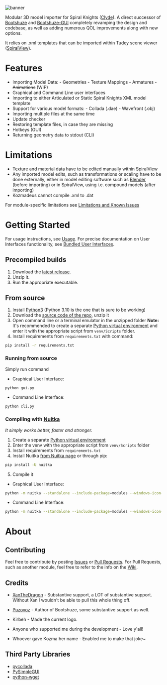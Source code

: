 ![banner](https://media.discordapp.net/attachments/955809154105217124/1087392414253203547/Kozmadeus_full_logo.png)

Modular 3D model importer for Spiral Knights ([Clyde](https://github.com/threerings/clyde)). A direct successor of [Bootshuze](https://github.com/Puzovoz/Bootshuze) and [Bootshuze-GUI](https://github.com/Crowfunder/Bootshuze-GUI) completely revamping the design and codebase, as well as adding numerous QOL improvements along with new options. 

It relies on .xml templates that can be imported within Tudey scene viewer ([SpiralView](https://github.com/lucasluqui/spiralview)). 

# Features
- Importing Model Data:
 \- Geometries
 \- Texture Mappings
 \- Armatures
 \- ~~Animations~~ (WIP)
- Graphical and Command Line user interfaces
- Importing to either Articulated or Static Spiral Knights XML model template
- Support for various model formats:
\- Collada (.dae)
\- Wavefront (.obj) 
- Importing multiple files at the same time
- Update checker
- Restoring template files, in case they are missing
- Hotkeys (GUI)
- Returning geometry data to stdout (CLI)

# Limitations
- Texture and material data have to be edited manually within SpiralView
- Any imported model edits, such as transformations or scaling have to be done externally, either in model editing software such as [Blender](https://www.blender.org/) (before importing) or in SpiralView, using i.e. compound models (after importing)
- Kozmadeus cannot compile .xml to .dat

For module-specific limitations see [Limitations and Known Issues](https://github.com/Crowfunder/Kozmadeus/wiki/Modules#limitations-and-known-issues)

# Getting Started
For usage instructions, see [Usage](https://github.com/Crowfunder/Kozmadeus/wiki/Usage).
For precise documentation on User Interfaces functionality, see [Bundled User Interfaces](https://github.com/Crowfunder/Kozmadeus/wiki/Bundled-User-Interfaces).
## Precompiled builds
 1. Download the [latest release](https://github.com/Crowfunder/Kozmadeus/releases/latest).
 2. Unzip it.
 3. Run the appropriate executable.
 
 
 ## From source
 1. Install [Python3](https://www.python.org/downloads/) (Python 3.10 is the one that is sure to be working)
 2. Download the [source code of the repo](http.s://github.com/Crowfunder/Kozmadeus/archive/refs/heads/main.zip), unzip it
 3. Open command line or a terminal emulator in the unzipped folder
 **Note:** It's recommended to create a separate [Python virtual environment](https://docs.python.org/3/library/venv.html) and enter it with the appropriate script from `venv/Scripts` folder. 
 4. Install requirements from `requirements.txt` with command:
 ```bash
pip install -r requirements.txt
```

### Running from source
Simply run command
- Graphical User Interface:
```bash
python gui.py
```
- Command Line Interface:
```bash
python cli.py
```

### Compiling with [Nuitka](https://github.com/Nuitka/Nuitka)
*It simply works better, faster and stronger.*
1. Create a separate [Python virtual environment](https://docs.python.org/3/library/venv.html) 
2. Enter the venv with the appropriate script from `venv/Scripts` folder
3. Install requirements from `requirements.txt`
4. Install Nuitka [from Nuitka page](https://nuitka.net/doc/download.html) or through pip:
```bash
pip install -U nuitka
```
5. Compile it
- Graphical User Interface:
```bash
python -m nuitka --standalone --include-package=modules --windows-icon-from-ico=assets/kozmadeus.ico --enable-plugin=tk-inter --windows-disable-console gui.py 
```
- Command Line Interface:
```bash
python -m nuitka --standalone --include-package=modules --windows-icon-from-ico=assets/kozmadeus.ico cli.py
```

# About
## Contributing
Feel free to contribute by posting [Issues](https://github.com/Crowfunder/Kozmadeus/issues) or [Pull Requests](https://github.com/Crowfunder/Kozmadeus/pulls). For Pull Requests, such as another module, feel free to refer to the info on the [Wiki](https://github.com/Crowfunder/Kozmadeus/wiki).

## Credits
- [XanTheDragon](https://github.com/EtiTheSpirit) - Substantive support, a LOT of substantive support. Without Xan I wouldn't be able to pull this whole thing off.

- [Puzovoz](https://github.com/Puzovoz) - Author of Bootshuze, some substantive support as well.

- Kirbeh - Made the current logo.

- Anyone who supported me during the development - Love y'all!

- Whoever gave Kozma her name - Enabled me to make that joke~

## Third Party Libraries
- [pycollada](https://github.com/pycollada/pycollada)
- [PySimpleGUI](https://github.com/PySimpleGUI/PySimpleGUI)
- [python-wget](https://github.com/steveeJ/python-wget)


